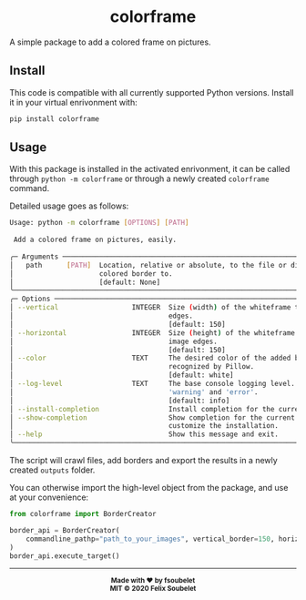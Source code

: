 <h1 align="center">
  <b>colorframe</b>
</h1>

A simple package to add a colored frame on pictures.

## Install

This code is compatible with all currently supported Python versions.
Install it in your virtual enrivonment with:

```bash
pip install colorframe
```

## Usage

With this package is installed in the activated enrivonment, it can be called through `python -m colorframe` or through a newly created `colorframe` command.

Detailed usage goes as follows:

```bash
Usage: python -m colorframe [OPTIONS] [PATH]                                                       
                                                                                                    
 Add a colored frame on pictures, easily.                                                           
                                                                                                    
╭─ Arguments ──────────────────────────────────────────────────────────────────────────────────────╮
│   path      [PATH]  Location, relative or absolute, to the file or directory of files to add a   │
│                     colored border to.                                                           │
│                     [default: None]                                                              │
╰──────────────────────────────────────────────────────────────────────────────────────────────────╯
╭─ Options ────────────────────────────────────────────────────────────────────────────────────────╮
│ --vertical                  INTEGER  Size (width) of the whiteframe to add on the vertical image │
│                                      edges.                                                      │
│                                      [default: 150]                                              │
│ --horizontal                INTEGER  Size (height) of the whiteframe to add on the horizontal    │
│                                      image edges.                                                │
│                                      [default: 150]                                              │
│ --color                     TEXT     The desired color of the added border. Should be a keyword  │
│                                      recognized by Pillow.                                       │
│                                      [default: white]                                            │
│ --log-level                 TEXT     The base console logging level. Can be 'debug', 'info',     │
│                                      'warning' and 'error'.                                      │
│                                      [default: info]                                             │
│ --install-completion                 Install completion for the current shell.                   │
│ --show-completion                    Show completion for the current shell, to copy it or        │
│                                      customize the installation.                                 │
│ --help                               Show this message and exit.                                 │
╰──────────────────────────────────────────────────────────────────────────────────────────────────╯
```

The script will crawl files, add borders and export the results in a newly created `outputs` folder.

You can otherwise import the high-level object from the package, and use at your convenience:

```python
from colorframe import BorderCreator

border_api = BorderCreator(
    commandline_pathp="path_to_your_images", vertical_border=150, horizontal_border=100, color="blue"
)
border_api.execute_target()
```

---

<div align="center">
  <sub><strong>Made with ♥︎ by fsoubelet</strong></sub>
  <br>
  <sub><strong>MIT &copy 2020 Felix Soubelet</strong></sub>
</div>
